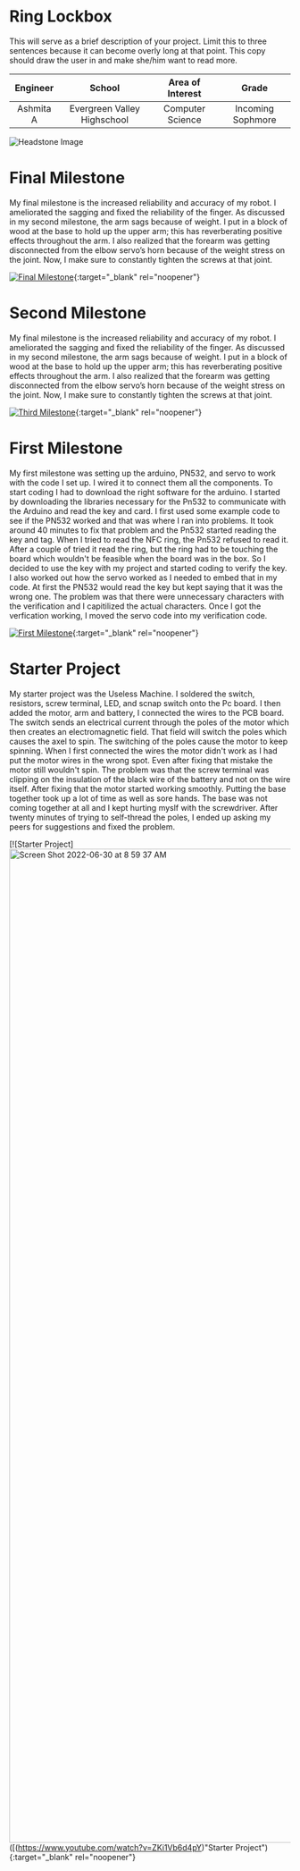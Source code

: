 ﻿# Ring Lockbox
This will serve as a brief description of your project. Limit this to three sentences because it can become overly long at that point. This copy should draw the user in and make she/him want to read more.

| **Engineer** | **School** | **Area of Interest** | **Grade** |
|:--:|:--:|:--:|:--:|
| Ashmita A | Evergreen Valley Highschool | Computer Science | Incoming Sophmore

![Headstone Image](https://bluestampengineering.com/wp-content/uploads/2016/05/improve.jpg)
  
# Final Milestone
My final milestone is the increased reliability and accuracy of my robot. I ameliorated the sagging and fixed the reliability of the finger. As discussed in my second milestone, the arm sags because of weight. I put in a block of wood at the base to hold up the upper arm; this has reverberating positive effects throughout the arm. I also realized that the forearm was getting disconnected from the elbow servo’s horn because of the weight stress on the joint. Now, I make sure to constantly tighten the screws at that joint. 

[![Final Milestone](https://res.cloudinary.com/marcomontalbano/image/upload/v1612573869/video_to_markdown/images/youtube--F7M7imOVGug-c05b58ac6eb4c4700831b2b3070cd403.jpg )](https://www.youtube.com/watch?v=F7M7imOVGug&feature=emb_logo "Final Milestone"){:target="_blank" rel="noopener"}

# Second Milestone
My final milestone is the increased reliability and accuracy of my robot. I ameliorated the sagging and fixed the reliability of the finger. As discussed in my second milestone, the arm sags because of weight. I put in a block of wood at the base to hold up the upper arm; this has reverberating positive effects throughout the arm. I also realized that the forearm was getting disconnected from the elbow servo’s horn because of the weight stress on the joint. Now, I make sure to constantly tighten the screws at that joint.

[![Third Milestone](https://res.cloudinary.com/marcomontalbano/image/upload/v1612574014/video_to_markdown/images/youtube--y3VAmNlER5Y-c05b58ac6eb4c4700831b2b3070cd403.jpg)](https://www.youtube.com/watch?v=y3VAmNlER5Y&feature=emb_logo "Second Milestone"){:target="_blank" rel="noopener"}

# First Milestone
My first milestone was setting up the arduino, PN532, and servo to work with the code I set up. I wired it to connect them all the components. To start coding I had to download the right software for the arduino. I started by downloading the libraries necessary for the Pn532 to communicate with the Arduino and read the key and card. I first used some example code to see if the PN532 worked and that was where I ran into problems. It took around 40 minutes to fix that problem and the Pn532 started reading the key and tag. When I tried to read the NFC ring, the Pn532 refused to read it. After a couple of tried it read the ring, but the ring had to be touching the board which wouldn't be feasible when the board was in the box. So I decided to use the key with my project and started coding to verify the key. I also worked out how the servo worked as I needed to embed that in my code. At first the PN532 would read the key but kept saying that it was the wrong one. The problem was that there were unnecessary characters with the verification and I capitilized the actual characters. Once I got the verfication working, I moved the servo code into my verification code.

[![First Milestone](https://res.cloudinary.com/marcomontalbano/image/upload/v1612574117/video_to_markdown/images/youtube--CaCazFBhYKs-c05b58ac6eb4c4700831b2b3070cd403.jpg)](https://www.youtube.com/watch?v=CaCazFBhYKs "First Milestone"){:target="_blank" rel="noopener"}

# Starter Project
My starter project was the Useless Machine. I soldered the switch, resistors, screw terminal, LED, and scnap switch onto the Pc board. I then added the motor, arm and battery, I connected the wires to the PCB board. The switch sends an electrical current through the poles of the motor which then creates an electromagnetic field. That field will switch the poles which causes the axel to spin. The switching of the poles cause the motor to keep spinning. When I first connected the wires the motor didn't work as I had put the motor wires in the wrong spot. Even after fixing that mistake the motor still wouldn't spin. The problem was that the screw terminal was clipping on the insulation of the black wire of the battery and not on the wire itself. After fixing that  the motor started working smoothly. Putting the base together took up a lot of time as well as sore hands. The base was not coming together at all and I kept hurting myslf with the screwdriver. After twenty minutes of trying to self-thread the poles, I ended up asking my peers for suggestions and fixed the problem.

[![Starter Project]<img width="1779" alt="Screen Shot 2022-06-30 at 8 59 37 AM" src="https://user-images.githubusercontent.com/107584515/176724365-d28feabf-3cf2-45af-9bbb-eaaf213703d5.png">([(https://www.youtube.com/watch?v=ZKi1Vb6d4pY)"Starter Project"){:target="_blank" rel="noopener"}
